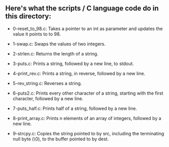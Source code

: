 ## Here's what the scripts / C language code do in this directory:

-    0-reset_to_98.c: Takes a pointer to an int as parameter and updates the value 
it points to to 98.

-    1-swap.c: Swaps the values of two integers.

-    2-strlen.c: Returns the length of a string.

-    3-puts.c: Prints a string, followed by a new line, to stdout.

-    4-print_rev.c: Prints a string, in reverse, followed by a new line.

-    5-rev_string.c: Reverses a string.

-    6-puts2.c: Prints every other character of a string, starting with the first character, 
  followed by a new line.

  -    7-puts_half.c: Prints half of a string, followed by a new line.

  -    8-print_array.c: Prints n elements of an array of integers, followed by a new line.

  -    9-strcpy.c: Copies the string pointed to by src, including the terminating null byte (\0), 
  to the buffer pointed to by dest.
